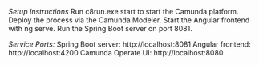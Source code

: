 *Setup Instructions*
Run c8run.exe start to start the Camunda platform.
Deploy the process via the Camunda Modeler.
Start the Angular frontend with ng serve.
Run the Spring Boot server on port 8081.

*Service Ports:*
Spring Boot server: http://localhost:8081
Angular frontend: http://localhost:4200
Camunda Operate UI: http://localhost:8080

